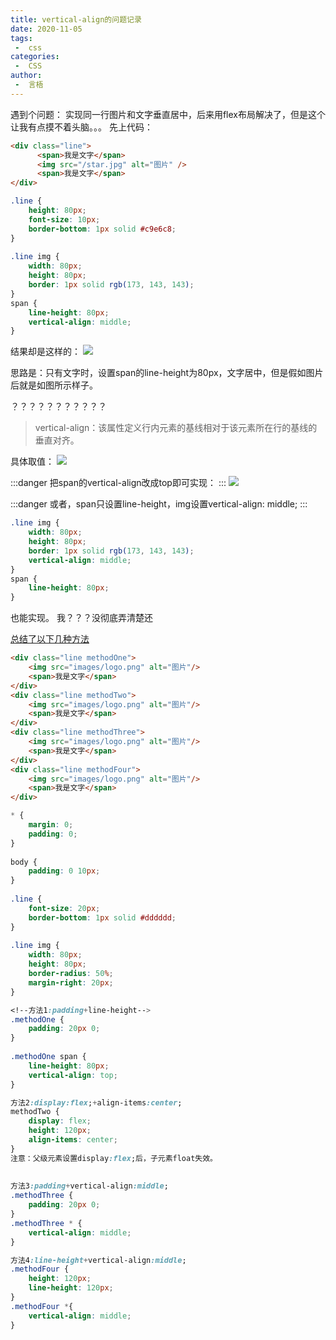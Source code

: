 ```yaml
---
title: vertical-align的问题记录
date: 2020-11-05
tags:
 -  css
categories:
 -  CSS
author:
 -  言梧
---
```

遇到个问题：
实现同一行图片和文字垂直居中，后来用flex布局解决了，但是这个让我有点摸不着头脑。。。
先上代码：
```html
<div class="line">
      <span>我是文字</span>
      <img src="/star.jpg" alt="图片" />
      <span>我是文字</span>
</div>
```

```css
.line {
    height: 80px;
    font-size: 10px;
    border-bottom: 1px solid #c9e6c8;
}
 
.line img {
    width: 80px;
    height: 80px;
    border: 1px solid rgb(173, 143, 143);
}
span {
    line-height: 80px;
    vertical-align: middle; 
}
```
结果却是这样的：
![](https://gitee.com/lynnwutong/blog-img/raw/master/img/vertical11.png)

思路是：只有文字时，设置span的line-height为80px，文字居中，但是假如图片后就是如图所示样子。

？？？？？？？？？？？

> vertical-align：该属性定义行内元素的基线相对于该元素所在行的基线的垂直对齐。

具体取值：
![](https://gitee.com/lynnwutong/blog-img/raw/master/img/vertical2.png)

:::danger
把span的vertical-align改成top即可实现：
:::
![](https://gitee.com/lynnwutong/blog-img/raw/master/img/vertical3.png)

:::danger
或者，span只设置line-height，img设置vertical-align: middle; 
:::

```css
.line img {
    width: 80px;
    height: 80px;
    border: 1px solid rgb(173, 143, 143);
    vertical-align: middle; 
}
span {
    line-height: 80px;
}
```
也能实现。
我？？？没彻底弄清楚还


[总结了以下几种方法](https://blog.csdn.net/qq_38055667/article/details/103864588)

```html
<div class="line methodOne">
    <img src="images/logo.png" alt="图片"/>
    <span>我是文字</span>
</div>
<div class="line methodTwo">
    <img src="images/logo.png" alt="图片"/>
    <span>我是文字</span>
</div>
<div class="line methodThree">
    <img src="images/logo.png" alt="图片"/>
    <span>我是文字</span>
</div>
<div class="line methodFour">
    <img src="images/logo.png" alt="图片"/>
    <span>我是文字</span>
</div>
```

```css
* {
    margin: 0;
    padding: 0;
}
 
body {
    padding: 0 10px;
}
 
.line {
    font-size: 20px;
    border-bottom: 1px solid #dddddd;
}
 
.line img {
    width: 80px;
    height: 80px;
    border-radius: 50%;
    margin-right: 20px;
}

<!--方法1:padding+line-height-->
.methodOne {
    padding: 20px 0;
}
 
.methodOne span {
    line-height: 80px;
    vertical-align: top;
}

方法2:display:flex;+align-items:center;
methodTwo {
    display: flex;
    height: 120px;
    align-items: center;
}
注意：父级元素设置display:flex;后，子元素float失效。
 
 
方法3:padding+vertical-align:middle;
.methodThree {
    padding: 20px 0;
}
.methodThree * {
    vertical-align: middle;
}

方法4:line-height+vertical-align:middle;
.methodFour {
    height: 120px;
    line-height: 120px;
}
.methodFour *{
    vertical-align: middle;
}
```
